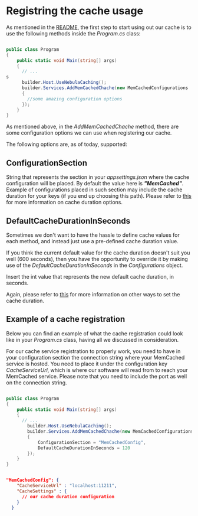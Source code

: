 # Registring the cache usage

As mentioned in the [README](../../../../README.md), the first step to start using out our cache is to use the following methods inside the _Program.cs_ class:

```csharp

public class Program
{
    public static void Main(string[] args)
    {
      // ...
s
      builder.Host.UseNebulaCaching();
      builder.Services.AddMemCachedChache(new MemCachedConfigurations
      {
        //some amazing configuration options
      });
    }
}

```

As mentioned above, in the _AddMemCachedChache_ method, there are some configuration options we can use when registering our cache.

The following options are, as of today, supported:

## ConfigurationSection

String that represents the section in your _appsettings.json_ where the cache configuration will be placed. By default the value here is **_"MemCached"_**. Example of configurations placed in such section may include the cache duration for your keys (if you end up choosing this path). Please refer to [this](../AttributeUsage/AttributeUsage.md) for more information on cache duration options.

## DefaultCacheDurationInSeconds

Sometimes we don't want to have the hassle to define cache values for each method, and instead just use a pre-defined cache duration value.

If you think the current default value for the cache duration doesn't suit you well (600 seconds), then you have the opportunity to override it by making use of the _DefaultCacheDurationInSeconds_ in the _Configurations_ object.

Insert the int value that represents the new default cache duration, in seconds.

Again, please refer to [this](../AttributeUsage/AttributeUsage.md) for more information on other ways to set the cache duration.

## Example of a cache registration

Below you can find an example of what the cache registration could look like in your _Program.cs_ class, having all we discussed in consideration.

For our cache service registration to properly work, you need to have in your configuration section the connection string where your MemCached service is hosted. You need to place it under the configuration key _CacheServiceUrl_, which is where our software will read from to reach your MemCached service. Please note that you need to include the port as well on the connection string.

```csharp

public class Program
{
    public static void Main(string[] args)
    {
      // ...
        builder.Host.UseNebulaCaching();
        builder.Services.AddMemCachedChache(new MemCachedConfigurations
        {
            ConfigurationSection = "MemCachedConfig",
            DefaultCacheDurationInSeconds = 120
        });
    }
}

```

```json

"MemCachedConfig": {
    "CacheServiceUrl" : "localhost:11211",
    "CacheSettings" : {
      // our cache duration configuration
    }
  }

```
